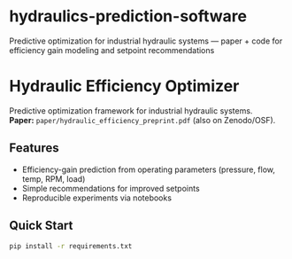# hydraulics-prediction-software
Predictive optimization for industrial hydraulic systems — paper + code for efficiency gain modeling and setpoint recommendations
# Hydraulic Efficiency Optimizer

Predictive optimization framework for industrial hydraulic systems.  
**Paper:** `paper/hydraulic_efficiency_preprint.pdf` (also on Zenodo/OSF).

## Features
- Efficiency-gain prediction from operating parameters (pressure, flow, temp, RPM, load)
- Simple recommendations for improved setpoints
- Reproducible experiments via notebooks

## Quick Start
```bash
pip install -r requirements.txt
